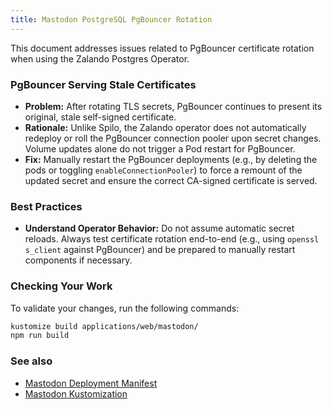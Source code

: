 ```yaml
---
title: Mastodon PostgreSQL PgBouncer Rotation
---
```


This document addresses issues related to PgBouncer certificate rotation when using the Zalando Postgres Operator.

### PgBouncer Serving Stale Certificates

*   **Problem:** After rotating TLS secrets, PgBouncer continues to present its original, stale self-signed certificate.
*   **Rationale:** Unlike Spilo, the Zalando operator does not automatically redeploy or roll the PgBouncer connection pooler upon secret changes. Volume updates alone do not trigger a Pod restart for PgBouncer.
*   **Fix:** Manually restart the PgBouncer deployments (e.g., by deleting the pods or toggling `enableConnectionPooler`) to force a remount of the updated secret and ensure the correct CA-signed certificate is served.

### Best Practices

*   **Understand Operator Behavior:** Do not assume automatic secret reloads. Always test certificate rotation end-to-end (e.g., using `openssl s_client` against PgBouncer) and be prepared to manually restart components if necessary.

### Checking Your Work

To validate your changes, run the following commands:

```bash
kustomize build applications/web/mastodon/
npm run build
```

### See also

*   [Mastodon Deployment Manifest](https://github.com/theepicsaxguy/homelab/k8s/blob/main/applications/web/mastodon/deployment.yaml)
*   [Mastodon Kustomization](http://github.com/theepicsaxguy/homelab/blob/main/applications/web/mastodon/kustomization.yaml)
